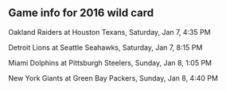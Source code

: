## Game info for 2016 wild card
Oakland Raiders at Houston Texans, Saturday, Jan 7, 4:35 PM



Detroit Lions at Seattle Seahawks, Saturday, Jan 7, 8:15 PM



Miami Dolphins at Pittsburgh Steelers, Sunday, Jan 8, 1:05 PM



New York Giants at Green Bay Packers, Sunday, Jan 8, 4:40 PM

